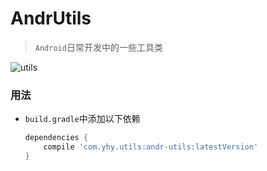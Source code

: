 # AndrUtils
> `Android`日常开发中的一些工具类

![utils](https://img.shields.io/badge/jCenter-1.1.7-brightgreen.svg)



### 用法

* `build.gradle`中添加以下依赖

  ```groovy
  dependencies {
      compile 'com.yhy.utils:andr-utils:latestVersion'
  }
  ```


